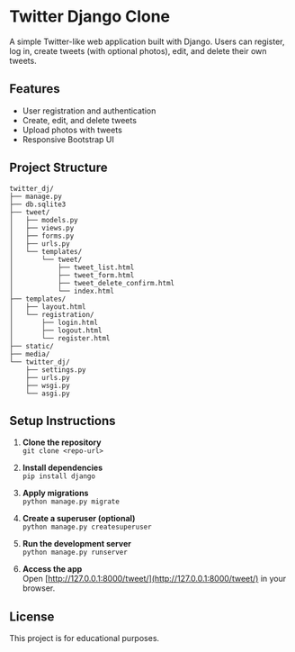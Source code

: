 # Twitter Django Clone

A simple Twitter-like web application built with Django. Users can register, log in, create tweets (with optional photos), edit, and delete their own tweets.

## Features

- User registration and authentication
- Create, edit, and delete tweets
- Upload photos with tweets
- Responsive Bootstrap UI

## Project Structure

```
twitter_dj/
├── manage.py
├── db.sqlite3
├── tweet/
│   ├── models.py
│   ├── views.py
│   ├── forms.py
│   ├── urls.py
│   └── templates/
│       └── tweet/
│           ├── tweet_list.html
│           ├── tweet_form.html
│           ├── tweet_delete_confirm.html
│           └── index.html
├── templates/
│   ├── layout.html
│   └── registration/
│       ├── login.html
│       ├── logout.html
│       └── register.html
├── static/
├── media/
└── twitter_dj/
    ├── settings.py
    ├── urls.py
    ├── wsgi.py
    └── asgi.py
```

## Setup Instructions

1. **Clone the repository**  
   `git clone <repo-url>`

2. **Install dependencies**  
   `pip install django`

3. **Apply migrations**  
   `python manage.py migrate`

4. **Create a superuser (optional)**  
   `python manage.py createsuperuser`

5. **Run the development server**  
   `python manage.py runserver`

6. **Access the app**  
   Open [http://127.0.0.1:8000/tweet/](http://127.0.0.1:8000/tweet/) in your browser.

## License

This project is for educational purposes.